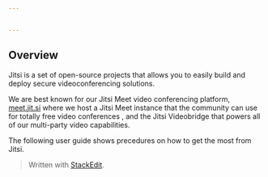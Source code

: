 ```yaml
---


---
```


<h2 id="overview">Overview</h2>
<p>Jitsi is a set of open-source projects that allows you to easily build and deploy secure videoconferencing solutions.</p>
<p>We are best known for our Jitsi Meet video conferencing platform, <a href="http://meet.jit.si">meet.jit.si</a> where we host a Jitsi Meet instance that the community can use for totally free video conferences , and the Jitsi Videobridge that powers all of our multi-party video capabilities.</p>
<p>The following user guide shows precedures on how to get the most from Jitsi.</p>
<blockquote>
<p>Written with <a href="https://stackedit.io/">StackEdit</a>.</p>
</blockquote>

